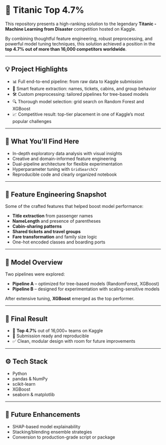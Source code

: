 # 🚢 Titanic Top 4.7%

This repository presents a high-ranking solution to the legendary **Titanic - Machine Learning from Disaster** competition hosted on Kaggle.

By combining thoughtful feature engineering, robust preprocessing, and powerful model tuning techniques, this solution achieved a position in the **top 4.7% out of more than 16,000 competitors worldwide**.

---

## 💡 Project Highlights

- 📊 Full end-to-end pipeline: from raw data to Kaggle submission
- 🧠 Smart feature extraction: names, tickets, cabins, and group behavior
- 🛠️ Custom preprocessing: tailored pipelines for tree-based models
- 🔍 Thorough model selection: grid search on Random Forest and XGBoost
- 📈 Competitive result: top-tier placement in one of Kaggle’s most popular challenges

---

## 🧭 What You'll Find Here

- In-depth exploratory data analysis with visual insights
- Creative and domain-informed feature engineering
- Dual-pipeline architecture for flexible experimentation
- Hyperparameter tuning with `GridSearchCV`
- Reproducible code and clearly organized notebook

---

## 🔬 Feature Engineering Snapshot

Some of the crafted features that helped boost model performance:
- **Title extraction** from passenger names
- **NameLength** and presence of parentheses
- **Cabin-sharing patterns**
- **Shared tickets and travel groups**
- **Fare transformation** and family size logic
- One-hot encoded classes and boarding ports

---

## 🧪 Model Overview

Two pipelines were explored:
- **Pipeline A** – optimized for tree-based models (RandomForest, XGBoost)
- **Pipeline B** – designed for experimentation with scaling-sensitive models

After extensive tuning, **XGBoost** emerged as the top performer.

---

## 🏁 Final Result

- 🎯 **Top 4.7%** out of 16,000+ teams on Kaggle
- 📁 Submission ready and reproducible
- ✅ Clean, modular design with room for future improvements

---

## ⚙️ Tech Stack

- Python
- pandas & NumPy
- scikit-learn
- XGBoost
- seaborn & matplotlib

---

## 🚀 Future Enhancements

- SHAP-based model explainability
- Stacking/blending ensemble strategies
- Conversion to production-grade script or package
